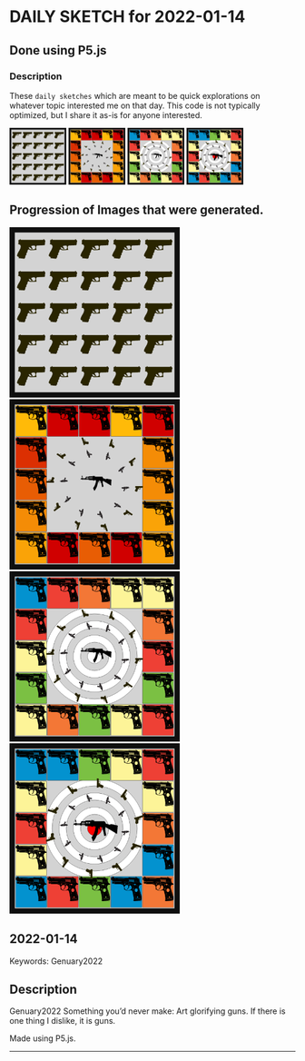 # DAILY SKETCH for 2022-01-14

## Done using P5.js

### Description

These `daily sketches` which are meant to be quick explorations     on whatever topic interested me on that day. This code is not typically optimized, but I share it as-is     for anyone interested.

<img src = 'images/keep_2022-01-14-21-15-42.png' width = '100'> <img src = 'images/keep_2022-01-14-21-47-51.png' width = '100'> <img src = 'images/keep_2022-01-14-21-53-39.png' width = '100'> <img src = 'images/keep_2022-01-14-21-57-32.png' width = '100'> 

## Progression of Images that were generated.

<img src = 'images/keep_2022-01-14-21-15-42.png' width = '300'> 
<img src = 'images/keep_2022-01-14-21-47-51.png' width = '300'> 
<img src = 'images/keep_2022-01-14-21-53-39.png' width = '300'> 
<img src = 'images/keep_2022-01-14-21-57-32.png' width = '300'> 




## 2022-01-14
Keywords: Genuary2022
 

## Description 

 Genuary2022 Something you’d never make: Art glorifying guns.
 If there is one thing I dislike, it is guns. 
 

Made using P5.js. 

-----

